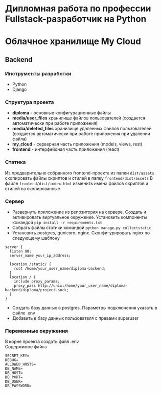 # Дипломная работа по профессии Fullstack-разработчик на Python

# Облачное хранилище My Cloud

## Backend

### Инструменты разработки

- Python
- Django
 
### Структура проекта

- **diploma** - основные конфигурационные файлы 
- **media/user_files** хранилище файлов пользователей (создается автоматически при работе приложения)
- **media/deleted_files** хранилище удаленных файлов пользователей (создается автоматически при работе приложения при удалении файла)
- **my_cloud** - серверная часть приложения (models, views, rest) 
- **frontend** - интерфейсная часть приложения (react)

### Статика

Из предварительно собранного frontend-проекта из папки `dist/assets` скопировать файлы скриптов и стилей в папку `frontend/dist/assets`
В файле `frontend/dist/index.html` изменить имена файлов скриптов и стилей на скопированные.

### Сервер

- Развернуть приложение из репозитория на сервере. Создать и активировать виртуальное окружение. Установить компоненты командой 
`pip install -r requirements.txt`
- Собрать файлы статики командой `python manage.py collectstatic`
- Установить postgres, gunicorn, nginx. Сконфигурировать nginx по следующему шаблону

```
server {
  listen 80;
  server_name your_ip_address;

  location /static/ {
    root /home/your_user_name/diploma-backend;
  }
  location / {
    include proxy_params;
    proxy_pass http://unix:/home/your_user_name/diploma-backend/diploma/project.sock;
  }
}
```

- Создать базу данных в postgres. Параметры подключения указать в файле .env
- Добавить в базу данных пользователя с правами superuser

### Переменные окружения
В корне проекта создать файл .env<br>
Содержимое файла<br>
```
SECRET_KEY=
DEBUG=
ALLOWED_HOSTS=
DB_NAME=
DB_HOST=
DB_PORT=
DB_USER=
DB_PASSWORD=
```
